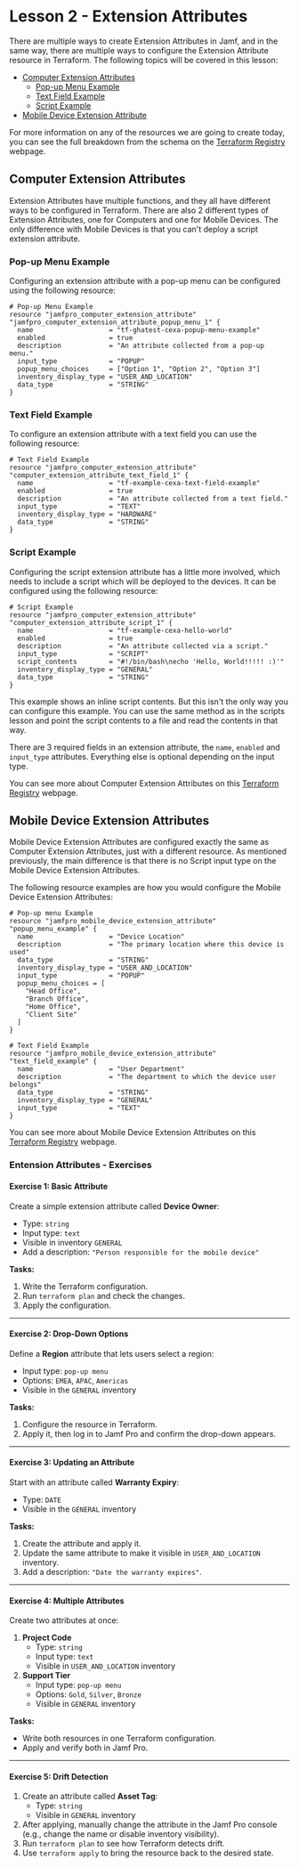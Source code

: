 # Lesson 2 - Extension Attributes

There are multiple ways to create Extension Attributes in Jamf, and in the same way, there are multiple ways to configure the Extension Attribute resource in Terraform. The following topics will be covered in this lesson:

- [Computer Extension Attributes]()
  - [Pop-up Menu Example]()
  - [Text Field Example]()
  - [Script Example]()
- [Mobile Device Extension Attribute]()

For more information on any of the resources we are going to create today, you can see the full breakdown from the schema on the [Terraform Registry](https://registry.terraform.io/providers/deploymenttheory/jamfpro/latest/docs/resources) webpage.

## Computer Extension Attributes

Extension Attributes have multiple functions, and they all have different ways to be configured in Terraform. There are also 2 different types of Extension Attributes, one for Computers and one for Mobile Devices. The only difference with Mobile Devices is that you can't deploy a script extension attribute.

### Pop-up Menu Example

Configuring an extension attribute with a pop-up menu can be configured using the following resource:

```
# Pop-up Menu Example
resource "jamfpro_computer_extension_attribute" "jamfpro_computer_extension_attribute_popup_menu_1" {
  name                   = "tf-ghatest-cexa-popup-menu-example"
  enabled                = true
  description            = "An attribute collected from a pop-up menu."
  input_type             = "POPUP"
  popup_menu_choices     = ["Option 1", "Option 2", "Option 3"]
  inventory_display_type = "USER_AND_LOCATION"
  data_type              = "STRING"
}
```

### Text Field Example

To configure an extension attribute with a text field you can use the following resource:

```
# Text Field Example
resource "jamfpro_computer_extension_attribute" "computer_extension_attribute_text_field_1" {
  name                   = "tf-example-cexa-text-field-example"
  enabled                = true
  description            = "An attribute collected from a text field."
  input_type             = "TEXT"
  inventory_display_type = "HARDWARE"
  data_type              = "STRING"
}
```

### Script Example

Configuring the script extension attribute has a little more involved, which needs to include a script which will be deployed to the devices. It can be configured using the following resource:

```
# Script Example
resource "jamfpro_computer_extension_attribute" "computer_extension_attribute_script_1" {
  name                   = "tf-example-cexa-hello-world"
  enabled                = true
  description            = "An attribute collected via a script."
  input_type             = "SCRIPT"
  script_contents        = "#!/bin/bash\necho 'Hello, World!!!!! :)'"
  inventory_display_type = "GENERAL"
  data_type              = "STRING"
}
```

This example shows an inline script contents. But this isn't the only way you can configure this example. You can use the same method as in the scripts lesson and point the script contents to a file and read the contents in that way.

There are 3 required fields in an extension attribute, the `name`, `enabled` and `input_type` attributes. Everything else is optional depending on the input type.

You can see more about Computer Extension Attributes on this [Terraform Registry](https://registry.terraform.io/providers/deploymenttheory/jamfpro/latest/docs/resources/computer_extension_attribute) webpage.

## Mobile Device Extension Attributes

Mobile Device Extension Attributes are configured exactly the same as Computer Extension Attributes, just with a different resource. As mentioned previously, the main difference is that there is no Script input type on the Mobile Device Extension Attributes.

The following resource examples are how you would configure the Mobile Device Extension Attributes:

```
# Pop-up menu Example
resource "jamfpro_mobile_device_extension_attribute" "popup_menu_example" {
  name                   = "Device Location"
  description            = "The primary location where this device is used"
  data_type              = "STRING"
  inventory_display_type = "USER_AND_LOCATION"
  input_type             = "POPUP"
  popup_menu_choices = [
    "Head Office",
    "Branch Office",
    "Home Office",
    "Client Site"
  ]
}
```

```
# Text Field Example
resource "jamfpro_mobile_device_extension_attribute" "text_field_example" {
  name                   = "User Department"
  description            = "The department to which the device user belongs"
  data_type              = "STRING"
  inventory_display_type = "GENERAL"
  input_type             = "TEXT"
}
```

You can see more about Mobile Device Extension Attributes on this [Terraform Registry](https://registry.terraform.io/providers/deploymenttheory/jamfpro/latest/docs/resources/mobile_device_extension_attribute) webpage.

### Entension Attributes - Exercises

#### Exercise 1: Basic Attribute

Create a simple extension attribute called **Device Owner**:

- Type: `string`
- Input type: `text`
- Visible in inventory `GENERAL`
- Add a description: `"Person responsible for the mobile device"`

**Tasks:**

1. Write the Terraform configuration.
2. Run `terraform plan` and check the changes.
3. Apply the configuration.

---

#### Exercise 2: Drop-Down Options

Define a **Region** attribute that lets users select a region:

- Input type: `pop-up menu`
- Options: `EMEA`, `APAC`, `Americas`
- Visible in the `GENERAL` inventory

**Tasks:**

1. Configure the resource in Terraform.
2. Apply it, then log in to Jamf Pro and confirm the drop-down appears.

---

#### Exercise 3: Updating an Attribute

Start with an attribute called **Warranty Expiry**:

- Type: `DATE`
- Visible in the `GENERAL` inventory

**Tasks:**

1. Create the attribute and apply it.
2. Update the same attribute to make it visible in `USER_AND_LOCATION` inventory.
3. Add a description: `"Date the warranty expires"`.

---

#### Exercise 4: Multiple Attributes

Create two attributes at once:

1. **Project Code**
   - Type: `string`
   - Input type: `text`
   - Visible in `USER_AND_LOCATION` inventory
2. **Support Tier**
   - Input type: `pop-up menu`
   - Options: `Gold`, `Silver`, `Bronze`
   - Visible in `GENERAL` inventory

**Tasks:**

- Write both resources in one Terraform configuration.
- Apply and verify both in Jamf Pro.

---

#### Exercise 5: Drift Detection

1. Create an attribute called **Asset Tag**:
   - Type: `string`
   - Visible in `GENERAL` inventory
2. After applying, manually change the attribute in the Jamf Pro console (e.g., change the name or disable inventory visibility).
3. Run `terraform plan` to see how Terraform detects drift.
4. Use `terraform apply` to bring the resource back to the desired state.
